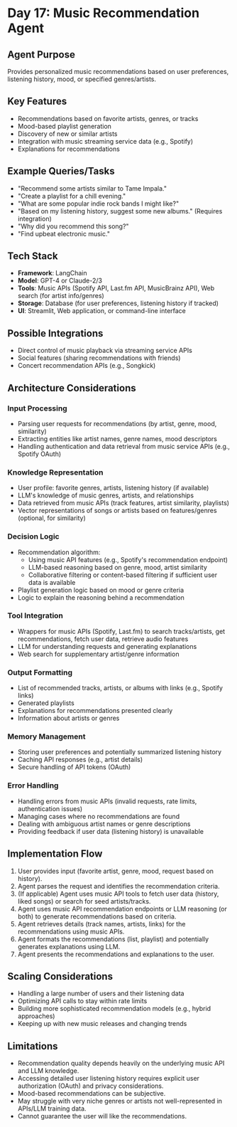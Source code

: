 # Day 17: Music Recommendation Agent

## Agent Purpose
Provides personalized music recommendations based on user preferences, listening history, mood, or specified genres/artists.

## Key Features
- Recommendations based on favorite artists, genres, or tracks
- Mood-based playlist generation
- Discovery of new or similar artists
- Integration with music streaming service data (e.g., Spotify)
- Explanations for recommendations

## Example Queries/Tasks
- "Recommend some artists similar to Tame Impala."
- "Create a playlist for a chill evening."
- "What are some popular indie rock bands I might like?"
- "Based on my listening history, suggest some new albums." (Requires integration)
- "Why did you recommend this song?"
- "Find upbeat electronic music."

## Tech Stack
- **Framework**: LangChain
- **Model**: GPT-4 or Claude-2/3
- **Tools**: Music APIs (Spotify API, Last.fm API, MusicBrainz API), Web search (for artist info/genres)
- **Storage**: Database (for user preferences, listening history if tracked)
- **UI**: Streamlit, Web application, or command-line interface

## Possible Integrations
- Direct control of music playback via streaming service APIs
- Social features (sharing recommendations with friends)
- Concert recommendation APIs (e.g., Songkick)

## Architecture Considerations

### Input Processing
- Parsing user requests for recommendations (by artist, genre, mood, similarity)
- Extracting entities like artist names, genre names, mood descriptors
- Handling authentication and data retrieval from music service APIs (e.g., Spotify OAuth)

### Knowledge Representation
- User profile: favorite genres, artists, listening history (if available)
- LLM's knowledge of music genres, artists, and relationships
- Data retrieved from music APIs (track features, artist similarity, playlists)
- Vector representations of songs or artists based on features/genres (optional, for similarity)

### Decision Logic
- Recommendation algorithm:
    - Using music API features (e.g., Spotify's recommendation endpoint)
    - LLM-based reasoning based on genre, mood, artist similarity
    - Collaborative filtering or content-based filtering if sufficient user data is available
- Playlist generation logic based on mood or genre criteria
- Logic to explain the reasoning behind a recommendation

### Tool Integration
- Wrappers for music APIs (Spotify, Last.fm) to search tracks/artists, get recommendations, fetch user data, retrieve audio features
- LLM for understanding requests and generating explanations
- Web search for supplementary artist/genre information

### Output Formatting
- List of recommended tracks, artists, or albums with links (e.g., Spotify links)
- Generated playlists
- Explanations for recommendations presented clearly
- Information about artists or genres

### Memory Management
- Storing user preferences and potentially summarized listening history
- Caching API responses (e.g., artist details)
- Secure handling of API tokens (OAuth)

### Error Handling
- Handling errors from music APIs (invalid requests, rate limits, authentication issues)
- Managing cases where no recommendations are found
- Dealing with ambiguous artist names or genre descriptions
- Providing feedback if user data (listening history) is unavailable

## Implementation Flow
1. User provides input (favorite artist, genre, mood, request based on history).
2. Agent parses the request and identifies the recommendation criteria.
3. (If applicable) Agent uses music API tools to fetch user data (history, liked songs) or search for seed artists/tracks.
4. Agent uses music API recommendation endpoints or LLM reasoning (or both) to generate recommendations based on criteria.
5. Agent retrieves details (track names, artists, links) for the recommendations using music APIs.
6. Agent formats the recommendations (list, playlist) and potentially generates explanations using LLM.
7. Agent presents the recommendations and explanations to the user.

## Scaling Considerations
- Handling a large number of users and their listening data
- Optimizing API calls to stay within rate limits
- Building more sophisticated recommendation models (e.g., hybrid approaches)
- Keeping up with new music releases and changing trends

## Limitations
- Recommendation quality depends heavily on the underlying music API and LLM knowledge.
- Accessing detailed user listening history requires explicit user authorization (OAuth) and privacy considerations.
- Mood-based recommendations can be subjective.
- May struggle with very niche genres or artists not well-represented in APIs/LLM training data.
- Cannot guarantee the user will like the recommendations.